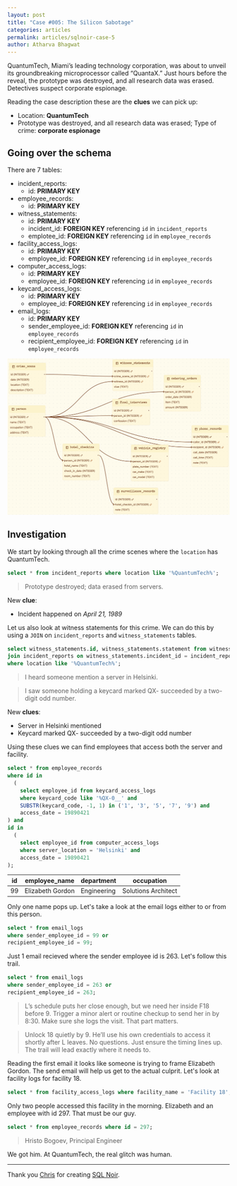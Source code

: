 ```yaml
---
layout: post
title: "Case #005: The Silicon Sabotage"
categories: articles
permalink: articles/sqlnoir-case-5
author: Atharva Bhagwat
---
```

<!-- markdownlint-disable MD032 MD033 -->

QuantumTech, Miami’s leading technology corporation, was about to unveil its groundbreaking microprocessor called “QuantaX.” Just hours before the reveal, the prototype was destroyed, and all research data was erased. Detectives suspect corporate espionage.

Reading the case description these are the **clues** we can pick up:

- Location: **QuantumTech**
- Prototype was destroyed, and all research data was erased; Type of crime: **corporate espionage**

## Going over the schema

There are 7 tables:
- incident_reports:
  - id: **PRIMARY KEY**
- employee_records:
  - id: **PRIMARY KEY**
- witness_statements:
  - id: **PRIMARY KEY**
  - incident_id: **FOREIGN KEY** referencing `id` in `incident_reports`
  - emplotee_id: **FOREIGN KEY** referencing `id` in `employee_records`
- facility_access_logs:
  - id: **PRIMARY KEY**
  - employee_id: **FOREIGN KEY** referencing `id` in `employee_records`
- computer_access_logs:
  - id: **PRIMARY KEY**
  - employee_id: **FOREIGN KEY** referencing `id` in `employee_records`
- keycard_access_logs:
  - id: **PRIMARY KEY**
  - employee_id: **FOREIGN KEY** referencing `id` in `employee_records`
- email_logs:
  - id: **PRIMARY KEY**
  - sender_employee_id: **FOREIGN KEY** referencing `id` in `employee_records`
  - recipient_employee_id: **FOREIGN KEY** referencing `id` in `employee_records`

<img src='/assets/images/articles/sqlnoir_case4/schema.png' alt='case4_schema'>

## Investigation

We start by looking through all the crime scenes where the `location` has QuantumTech.

```sql
select * from incident_reports where location like '%QuantumTech%';
```

> Prototype destroyed; data erased from servers.

New **clue**:
- Incident happened on *April 21, 1989*

Let us also look at witness statements for this crime. We can do this by using a `JOIN` on `incident_reports` and `witness_statements` tables.

```sql
select witness_statements.id, witness_statements.statement from witness_statements 
join incident_reports on witness_statements.incident_id = incident_reports.id 
where location like '%QuantumTech%';
```

> I heard someone mention a server in Helsinki.

> I saw someone holding a keycard marked QX- succeeded by a two-digit odd number.

New **clues**:
- Server in Helsinki mentioned
- Keycard marked QX- succeeded by a two-digit odd number

Using these clues we can find employees that access both the server and facility.

```sql
select * from employee_records 
where id in 
  (
    select employee_id from keycard_access_logs 
    where keycard_code like '%QX-0__' and 
    SUBSTR(keycard_code, -1, 1) in ('1', '3', '5', '7', '9') and 
    access_date = 19890421
) and 
id in 
  (
    select employee_id from computer_access_logs 
    where server_location = 'Helsinki' and 
    access_date = 19890421
);
```

| id | employee_name | department | occupation |
|----|----|----|----|
| 99 | Elizabeth Gordon | Engineering | Solutions Architect |

Only one name pops up. Let's take a look at the email logs either to or from this person.

```sql
select * from email_logs 
where sender_employee_id = 99 or 
recipient_employee_id = 99;
```

Just 1 email recieved where the sender employee id is 263. Let's follow this trail.

```sql
select * from email_logs 
where sender_employee_id = 263 or 
recipient_employee_id = 263;
```

> L’s schedule puts her close enough, but we need her inside F18 before 9. Trigger a minor alert or routine checkup to send her in by 8:30. Make sure she logs the visit. That part matters.

> Unlock 18 quietly by 9. He’ll use his own credentials to access it shortly after L leaves. No questions. Just ensure the timing lines up. The trail will lead exactly where it needs to.

Reading the first email it looks like someone is trying to frame Elizabeth Gordon. The send email will help us get to the actual culprit. Let's look at facility logs for facility 18.

```sql
select * from facility_access_logs where facility_name = 'Facility 18';
```

Only two people accessed this facility in the morning. Elizabeth and an employee with id 297. That must be our guy.

```sql
select * from employee_records where id = 297;
```

> Hristo Bogoev, Principal Engineer

We got him. At QuantumTech, the real glitch was human.

----

Thank you [Chris](https://github.com/hristo2612) for creating [SQL Noir](https://www.sqlnoir.com/).

